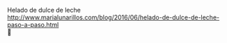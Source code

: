 Helado de dulce de leche	http://www.marialunarillos.com/blog/2016/06/helado-de-dulce-de-leche-paso-a-paso.html	
਍